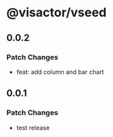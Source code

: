 # @visactor/vseed

## 0.0.2

### Patch Changes

- feat: add column and bar chart

## 0.0.1

### Patch Changes

- test release
